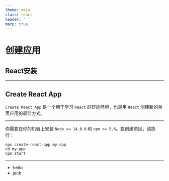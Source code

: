 ```yaml
---
theme: main
class: react
header: ' '
marp: true
---
```

# 创建应用

## React安装

---

## Create React App

`Create React App` 是一个用于学习 `React` 的舒适环境，也是用 `React` 创建新的单页应用的最佳方式。

---

你需要在你的机器上安装 `Node >= 14.0.0` 和 `npm >= 5.6`。要创建项目，请执行：

```shell
npx create-react-app my-app
cd my-app
npm start
```

---

- hello
- jack
